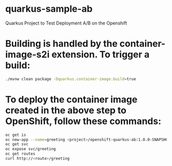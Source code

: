 # quarkus-sample-ab
Quarkus Project to Test Deployment A/B on the Openshift

# Building is handled by the container-image-s2i extension. To trigger a build:
```bash
./mvnw clean package -Dquarkus.container-image.build=true
```

# To deploy the container image created in the above step to OpenShift, follow these commands:
```bash
oc get is
oc new-app --name=greeting <project>/openshift-quarkus-ab:1.0.0-SNAPSHOT
oc get svc
oc expose svc/greeting
oc get routes
curl http://<route>/greeting
```